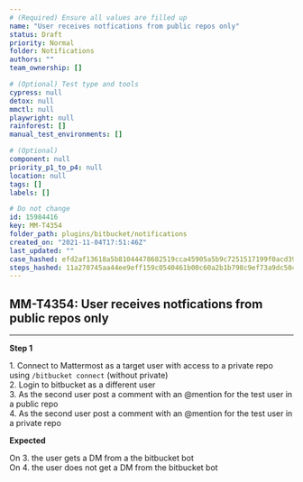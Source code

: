 ```yaml
---
# (Required) Ensure all values are filled up
name: "User receives notfications from public repos only"
status: Draft
priority: Normal
folder: Notifications
authors: ""
team_ownership: []

# (Optional) Test type and tools
cypress: null
detox: null
mmctl: null
playwright: null
rainforest: []
manual_test_environments: []

# (Optional)
component: null
priority_p1_to_p4: null
location: null
tags: []
labels: []

# Do not change
id: 15984416
key: MM-T4354
folder_path: plugins/bitbucket/notifications
created_on: "2021-11-04T17:51:46Z"
last_updated: ""
case_hashed: efd2af13618a5b81044478682519cca45905a5b9c7251517199f0acd397ff95958eb770baec98d4df5fc7606d323b938
steps_hashed: 11a270745aa44ee9eff159c0540461b00c60a2b1b798c9ef73a9dc5042283765e2a5fbd2b479326d2cb1083faff2a279
---
```


## MM-T4354: User receives notfications from public repos only

---

**Step 1**

1\. Connect to Mattermost as a target user with access to a private repo using `/bitbucket connect` (without private)\
2\. Login to bitbucket as a different user\
3\. As the second user post a comment with an @mention for the test user in a public repo\
4\. As the second user post a comment with an @mention for the test user in a private repo

**Expected**

On 3. the user gets a DM from a the bitbucket bot\
On 4. the user does not get a DM from the bitbucket bot
